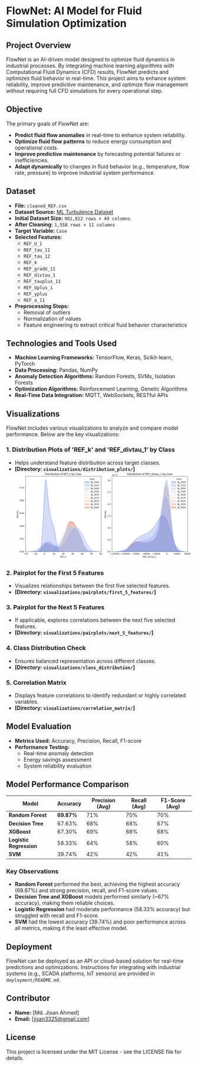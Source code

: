 # FlowNet: AI Model for Fluid Simulation Optimization

## Project Overview
FlowNet is an AI-driven model designed to optimize fluid dynamics in industrial processes. By integrating machine learning algorithms with Computational Fluid Dynamics (CFD) results, FlowNet predicts and optimizes fluid behavior in real-time. This project aims to enhance system reliability, improve predictive maintenance, and optimize flow management without requiring full CFD simulations for every operational step.

## Objective
The primary goals of FlowNet are:
- **Predict fluid flow anomalies** in real-time to enhance system reliability.
- **Optimize fluid flow patterns** to reduce energy consumption and operational costs.
- **Improve predictive maintenance** by forecasting potential failures or inefficiencies.
- **Adapt dynamically** to changes in fluid behavior (e.g., temperature, flow rate, pressure) to improve industrial system performance.

## Dataset
- **File:** `cleaned_REF.csv`
- **Dataset Source:** [ML Turbulence Dataset](https://www.kaggle.com/datasets/ryleymcconkey/ml-turbulence-dataset)
- **Initial Dataset Size:** `902,812 rows × 49 columns`
- **After Cleaning:** `1,558 rows × 11 columns`
- **Target Variable:** `Case`
- **Selected Features:**
  - `REF_U_1`
  - `REF_tau_11`
  - `REF_tau_12`
  - `REF_k`
  - `REF_gradU_11`
  - `REF_divtau_1`
  - `REF_tauplus_11`
  - `REF_Uplus_1`
  - `REF_yplus`
  - `REF_a_11`
- **Preprocessing Steps:**
  - Removal of outliers
  - Normalization of values
  - Feature engineering to extract critical fluid behavior characteristics

## Technologies and Tools Used
- **Machine Learning Frameworks:** TensorFlow, Keras, Scikit-learn, PyTorch
- **Data Processing:** Pandas, NumPy
- **Anomaly Detection Algorithms:** Random Forests, SVMs, Isolation Forests
- **Optimization Algorithms:** Reinforcement Learning, Genetic Algorithms
- **Real-Time Data Integration:** MQTT, WebSockets, RESTful APIs

## Visualizations
FlowNet includes various visualizations to analyze and compare model performance. Below are the key visualizations:

### 1. **Distribution Plots of 'REF_k' and 'REF_divtau_1' by Class**
- Helps understand feature distribution across target classes.
- **[Directory: `visualizations/distribution_plots/`]**
![Category Distribution](img/1.jpg)

### 2. **Pairplot for the First 5 Features**
- Visualizes relationships between the first five selected features.
- **[Directory: `visualizations/pairplots/first_5_features/`]**

### 3. **Pairplot for the Next 5 Features**
- If applicable, explores correlations between the next five selected features.
- **[Directory: `visualizations/pairplots/next_5_features/`]**

### 4. **Class Distribution Check**
- Ensures balanced representation across different classes.
- **[Directory: `visualizations/class_distribution/`]**

### 5. **Correlation Matrix**
- Displays feature correlations to identify redundant or highly correlated variables.
- **[Directory: `visualizations/correlation_matrix/`]**

## Model Evaluation
- **Metrics Used:** Accuracy, Precision, Recall, F1-score
- **Performance Testing:**
  - Real-time anomaly detection
  - Energy savings assessment
  - System reliability evaluation

## Model Performance Comparison
| Model                 | Accuracy | Precision (Avg) | Recall (Avg) | F1-Score (Avg) |
|----------------------|----------|----------------|-------------|---------------|
| **Random Forest**     | **69.87%** | 71% | 70% | 70% |
| **Decision Tree**     | 67.63% | 68% | 68% | 67% |
| **XGBoost**          | 67.30% | 69% | 68% | 68% |
| **Logistic Regression** | 58.33% | 64% | 58% | 60% |
| **SVM**              | 39.74% | 42% | 42% | 41% |

### Key Observations
- **Random Forest** performed the best, achieving the highest accuracy (69.87%) and strong precision, recall, and F1-score values.
- **Decision Tree and XGBoost** models performed similarly (~67% accuracy), making them reliable choices.
- **Logistic Regression** had moderate performance (58.33% accuracy) but struggled with recall and F1-score.
- **SVM** had the lowest accuracy (39.74%) and poor performance across all metrics, making it the least effective model.

## Deployment
FlowNet can be deployed as an API or cloud-based solution for real-time predictions and optimizations. Instructions for integrating with industrial systems (e.g., SCADA platforms, IoT sensors) are provided in `deployment/README.md`.

## Contributor
- **Name:** [Md. Jisan Ahmed]
- **Email:** [jisan3325@gmail.com]

## License
This project is licensed under the MIT License - see the LICENSE file for details.

